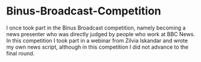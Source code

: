 # Binus-Broadcast-Competition
I once took part in the Binus Broadcast competition, namely becoming a news presenter who was directly judged by people who work at BBC News. In this competition I took part in a webinar from Zilvia Iskandar and wrote my own news script, although in this competition I did not advance to the final round.
